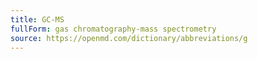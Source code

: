 ```yaml
---
title: GC-MS
fullForm: gas chromatography-mass spectrometry
source: https://openmd.com/dictionary/abbreviations/g
---
```

